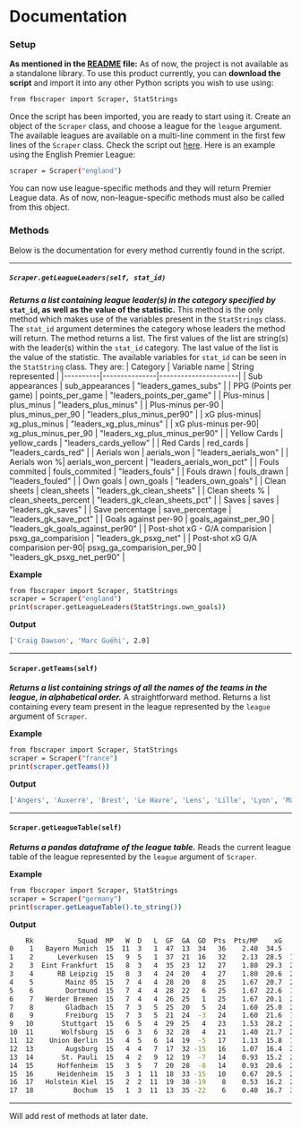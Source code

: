 # Documentation

### Setup
**As mentioned in the [README](README.md) file:**
As of now, the project is not available as a standalone library. To use this product currently, you can **download the script** and import it into any other Python scripts you wish to use using:
```sh
from fbscraper import Scraper, StatStrings
```
Once the script has been imported, you are ready to start using it.
Create an object of the ```Scraper``` class, and choose a league for the ```league``` argument.
The available leagues are available on a multi-line comment in the first few lines of the ```Scraper``` class. Check the script out [here](fbscraper.py).
Here is an example using the English Premier League:
```sh
scraper = Scraper("england")
```
You can now use league-specific methods and they will return Premier League data. As of now, non-league-specific methods must also be called from this object.

### Methods
Below is the documentation for every method currently found in the script.

---
##### ```Scraper.getLeagueLeaders(self, stat_id)```
***Returns a list containing league leader(s) in the category specified by*** **```stat_id```, as well as the value of the statistic.**
This method is the only method which makes use of the variables present in the ```StatStrings``` class.
The ```stat_id``` argument determines the category whose leaders the method will return.
The method returns a list. The first values of the list are string(s) with the leader(s) within the ```stat_id``` category. The last value of the list is the value of the statistic.
The available variables for ```stat_id``` can be seen in the ```StatString``` class. They are:
| Category | Variable name | String represented |
|----------|---------------|----------------------|
| Sub appearances | sub_appearances | "leaders_games_subs" |
| PPG (Points per game) | points_per_game | "leaders_points_per_game" |
| Plus-minus | plus_minus | "leaders_plus_minus" |
| Plus-minus per-90 | plus_minus_per_90 | "leaders_plus_minus_per90" |
| xG plus-minus| xg_plus_minus | "leaders_xg_plus_minus" |
| xG plus-minus per-90| xg_plus_minus_per_90 | "leaders_xg_plus_minus_per90" |
| Yellow Cards | yellow_cards | "leaders_cards_yellow" |
| Red Cards | red_cards | "leaders_cards_red" |
| Aerials won | aerials_won | "leaders_aerials_won" |
| Aerials won %| aerials_won_percent | "leaders_aerials_won_pct" |
| Fouls commited | fouls_commited | "leaders_fouls" |
| Fouls drawn | fouls_drawn | "leaders_fouled" |
| Own goals | own_goals | "leaders_own_goals" |
| Clean sheets | clean_sheets | "leaders_gk_clean_sheets" |
| Clean sheets % | clean_sheets_percent | "leaders_gk_clean_sheets_pct" |
| Saves | saves | "leaders_gk_saves" |
| Save percentage | save_percentage | "leaders_gk_save_pct" |
| Goals against per-90 | goals_against_per_90 | "leaders_gk_goals_against_per90" |
| Post-shot xG - G/A comparision |  psxg_ga_comparision | "leaders_gk_psxg_net" |
| Post-shot xG G/A comparision per-90| psxg_ga_comparision_per_90 | "leaders_gk_psxg_net_per90" |

**Example**
```sh
from fbscraper import Scraper, StatStrings
scraper = Scraper("england")
print(scraper.getLeagueLeaders(StatStrings.own_goals))
```
**Output**
```sh
['Craig Dawson', 'Marc Guéhi', 2.0]
```
---
#### ```Scraper.getTeams(self)```
***Returns a list containing strings of all the names of the teams in the league, in alphabetical order.***
A straightforward method. Returns a list containing every team present in the league represented by the ```league``` argument of  ```Scraper```.

**Example**
```sh
from fbscraper import Scraper, StatStrings
scraper = Scraper("france")
print(scraper.getTeams())
```
**Output**
```sh
['Angers', 'Auxerre', 'Brest', 'Le Havre', 'Lens', 'Lille', 'Lyon', 'Marseille', 'Monaco', 'Montpellier', 'Nantes', 'Nice', 'Paris S-G', 'Reims', 'Rennes', 'Saint-Étienne', 'Strasbourg', 'Toulouse']
```
---
#### ```Scraper.getLeagueTable(self)```
***Returns a pandas dataframe of the league table.***
Reads the current league table of the league represented by the ```league``` argument of ```Scraper```.

**Example**
```sh
from fbscraper import Scraper, StatStrings
scraper = Scraper("germany")
print(scraper.getLeagueTable().to_string())
```

**Output**
```sh
    Rk           Squad  MP   W  D   L  GF  GA  GD  Pts  Pts/MP    xG   xGA   xGD  xGD/90     Last 5  Attendance                              Top Team Scorer         Goalkeeper  Notes
0    1   Bayern Munich  15  11  3   1  47  13  34   36    2.40  34.5   9.6  25.0    1.67  W D W L W       75000                              Harry Kane - 14       Manuel Neuer    NaN
1    2      Leverkusen  15   9  5   1  37  21  16   32    2.13  28.5  16.6  11.9    0.80  W W W W W       29877                            Patrik Schick - 9     Lukáš Hrádecký    NaN
2    3  Eint Frankfurt  15   8  3   4  35  23  12   27    1.80  29.3  22.9   6.4    0.43  W W D L L       57729                           Omar Marmoush - 13        Kevin Trapp    NaN
3    4      RB Leipzig  15   8  3   4  24  20   4   27    1.80  20.6  22.0  -1.5   -0.10  L L W W L       44258              Loïs Openda, Benjamin Šeško - 6      Péter Gulácsi    NaN
4    5        Mainz 05  15   7  4   4  28  20   8   25    1.67  20.7  20.8  -0.1   -0.01  W W L W W       31851                       Jonathan Burkardt - 10      Robin Zentner    NaN
5    6        Dortmund  15   7  4   4  28  22   6   25    1.67  22.6  19.3   3.3    0.22  W D D D W       81365                          Serhou Guirassy - 6       Gregor Kobel    NaN
6    7   Werder Bremen  15   7  4   4  26  25   1   25    1.67  20.1  20.3  -0.2   -0.01  L D W W W       41950                               Jens Stage - 7   Michael Zetterer    NaN
7    8        Gladbach  15   7  3   5  25  20   5   24    1.60  25.0  24.5   0.4    0.03  W L D W W       53062                          Tim Kleindienst - 9     Moritz Nicolas    NaN
8    9        Freiburg  15   7  3   5  21  24  -3   24    1.60  21.6  18.0   3.6    0.24  L W D W L       34100                               Ritsu Doan - 5       Noah Atubolu    NaN
9   10       Stuttgart  15   6  5   4  29  25   4   23    1.53  28.2  22.6   5.6    0.38  W D W W L       59250                        Ermedin Demirović - 7    Alexander Nübel    NaN
10  11       Wolfsburg  15   6  3   6  32  28   4   21    1.40  21.7  26.0  -4.2   -0.28  W W W L L       25975                               Jonas Wind - 6      Kamil Grabara    NaN
11  12    Union Berlin  15   4  5   6  14  19  -5   17    1.13  15.8  18.7  -3.0   -0.20  L L L D L       21976                      Benedict Hollerbach - 3    Frederik Rønnow    NaN
12  13        Augsburg  15   4  4   7  17  32 -15   16    1.07  16.4  21.2  -4.8   -0.32  L W D L L       29723                            Phillip Tietz - 5  Nediljko Labrović    NaN
13  14       St. Pauli  15   4  2   9  12  19  -7   14    0.93  15.2  20.5  -5.3   -0.35  L W L L W       29448  Johannes Eggestein, Oladapo Afolayan... - 2      Nikola Vasilj    NaN
14  15      Hoffenheim  15   3  5   7  20  28  -8   14    0.93  20.6  25.6  -5.1   -0.34  W L D D L       24891                          Andrej Kramarić - 6     Oliver Baumann    NaN
15  16      Heidenheim  15   3  1  11  18  33 -15   10    0.67  20.5  26.0  -5.4   -0.36  L L L L L       15000                         Marvin Pieringer - 4       Kevin Müller    NaN
16  17   Holstein Kiel  15   2  2  11  19  38 -19    8    0.53  16.2  27.6 -11.4   -0.76  L L L L W       14874                            Shuto Machino - 6       Timon Weiner    NaN
17  18          Bochum  15   1  3  11  13  35 -22    6    0.40  16.7  32.1 -15.4   -1.03  L L L D W       25565                               Matúš Bero - 3     Patrick Drewes    NaN
```
---
Will add rest of methods at later date.
